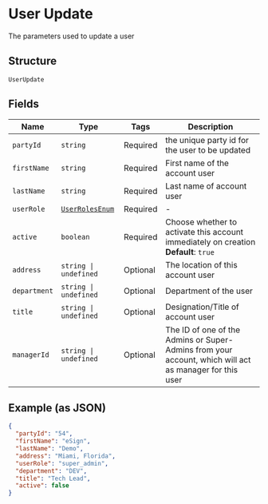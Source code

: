 
# User Update

The parameters used to update a user

## Structure

`UserUpdate`

## Fields

| Name | Type | Tags | Description |
|  --- | --- | --- | --- |
| `partyId` | `string` | Required | the unique party id for the user to be updated |
| `firstName` | `string` | Required | First name of the account user |
| `lastName` | `string` | Required | Last name of account user |
| `userRole` | [`UserRolesEnum`](../../doc/models/user-roles-enum.md) | Required | - |
| `active` | `boolean` | Required | Choose whether to activate this account immediately on creation<br>**Default**: `true` |
| `address` | `string \| undefined` | Optional | The location of this account user |
| `department` | `string \| undefined` | Optional | Department of the user |
| `title` | `string \| undefined` | Optional | Designation/Title of account user |
| `managerId` | `string \| undefined` | Optional | The ID of one of the Admins or Super-Admins from your account, which will act as manager for this user |

## Example (as JSON)

```json
{
  "partyId": "54",
  "firstName": "eSign",
  "lastName": "Demo",
  "address": "Miami, Florida",
  "userRole": "super_admin",
  "department": "DEV",
  "title": "Tech Lead",
  "active": false
}
```

